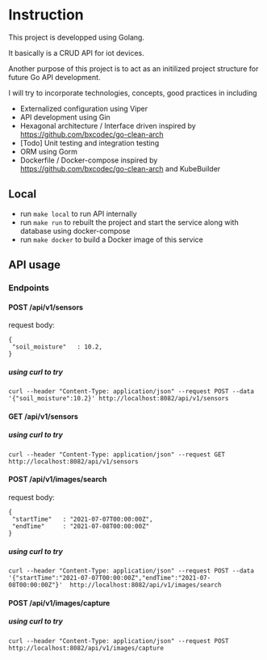 # Instruction

This project is developped using Golang.

It basically is a CRUD API for iot devices.

Another purpose of this project is to act as an initilized project structure for future Go API development.

I will try to incorporate technologies, concepts, good practices in including

- Externalized configuration using Viper
- API development using Gin
- Hexagonal architecture / Interface driven inspired by https://github.com/bxcodec/go-clean-arch
- [Todo] Unit testing and integration testing
- ORM using Gorm
- Dockerfile / Docker-compose inspired by https://github.com/bxcodec/go-clean-arch and KubeBuilder


## Local

- run `make local` to run API internally
- run `make run` to rebuilt the project and start the service along with database using docker-compose
- run `make docker` to build a Docker image of this service

## API usage

### Endpoints

#### POST /api/v1/sensors

request body:

```
{
 "soil_moisture"   : 10.2,
}
```

##### using curl to try

```
curl --header "Content-Type: application/json" --request POST --data '{"soil_moisture":10.2}' http://localhost:8082/api/v1/sensors
```

#### GET /api/v1/sensors
##### using curl to try
```
curl --header "Content-Type: application/json" --request GET http://localhost:8082/api/v1/sensors
```


#### POST /api/v1/images/search

request body:

```
{
 "startTime"   : "2021-07-07T00:00:00Z",
 "endTime"     : "2021-07-08T00:00:00Z"
}
```

##### using curl to try
```
curl --header "Content-Type: application/json" --request POST --data '{"startTime":"2021-07-07T00:00:00Z","endTime":"2021-07-08T00:00:00Z"}'  http://localhost:8082/api/v1/images/search
```

#### POST /api/v1/images/capture

##### using curl to try
```
curl --header "Content-Type: application/json" --request POST http://localhost:8082/api/v1/images/capture
```